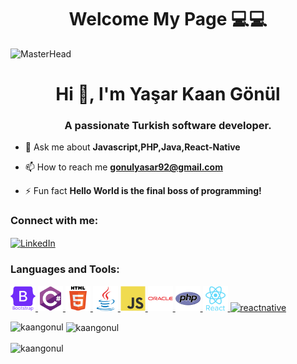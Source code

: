 <h1 align="center">Welcome My Page 💻💻 </h1>

![MasterHead](https://media.licdn.com/dms/image/v2/D4D12AQHayAQoavz0FA/article-cover_image-shrink_720_1280/article-cover_image-shrink_720_1280/0/1680735394821?e=1745452800&v=beta&t=Kb2bxun94hnjXTjB5sVaP3oMpCE0NwHJ3BnrlyhBy1s)

<h1 align="center">Hi 👋, I'm Yaşar Kaan Gönül</h1>
<h3 align="center">A passionate Turkish software developer.</h3>

- 💬 Ask me about **Javascript,PHP,Java,React-Native**

- 📫 How to reach me **gonulyasar92@gmail.com**

- ⚡ Fun fact **Hello World is the final boss of programming!**

<h3 align="left">Connect with me:</h3>
<p align="left">
  <a href="https://www.linkedin.com/in/kaan-g%C3%B6n%C3%BCl-002b57171/" target="_blank">
    <img align="center" src="https://raw.githubusercontent.com/rahuldkjain/github-profile-readme-generator/master/src/images/icons/Social/linked-in-alt.svg" alt="LinkedIn" height="30" width="40" />
  </a>
</p>


<h3 align="left">Languages and Tools:</h3>
<p align="left"> <a href="https://getbootstrap.com" target="_blank" rel="noreferrer"> <img src="https://raw.githubusercontent.com/devicons/devicon/master/icons/bootstrap/bootstrap-plain-wordmark.svg" alt="bootstrap" width="40" height="40"/> </a> <a href="https://www.w3schools.com/cs/" target="_blank" rel="noreferrer"> <img src="https://raw.githubusercontent.com/devicons/devicon/master/icons/csharp/csharp-original.svg" alt="csharp" width="40" height="40"/> </a> <a href="https://www.w3.org/html/" target="_blank" rel="noreferrer"> <img src="https://raw.githubusercontent.com/devicons/devicon/master/icons/html5/html5-original-wordmark.svg" alt="html5" width="40" height="40"/> </a> <a href="https://www.java.com" target="_blank" rel="noreferrer"> <img src="https://raw.githubusercontent.com/devicons/devicon/master/icons/java/java-original.svg" alt="java" width="40" height="40"/> </a> <a href="https://developer.mozilla.org/en-US/docs/Web/JavaScript" target="_blank" rel="noreferrer"> <img src="https://raw.githubusercontent.com/devicons/devicon/master/icons/javascript/javascript-original.svg" alt="javascript" width="40" height="40"/> </a> <a href="https://www.oracle.com/" target="_blank" rel="noreferrer"> <img src="https://raw.githubusercontent.com/devicons/devicon/master/icons/oracle/oracle-original.svg" alt="oracle" width="40" height="40"/> </a> <a href="https://www.php.net" target="_blank" rel="noreferrer"> <img src="https://raw.githubusercontent.com/devicons/devicon/master/icons/php/php-original.svg" alt="php" width="40" height="40"/> </a> <a href="https://reactjs.org/" target="_blank" rel="noreferrer"> <img src="https://raw.githubusercontent.com/devicons/devicon/master/icons/react/react-original-wordmark.svg" alt="react" width="40" height="40"/> </a> <a href="https://reactnative.dev/" target="_blank" rel="noreferrer"> <img src="https://reactnative.dev/img/header_logo.svg" alt="reactnative" width="40" height="40"/> </a> </p>

<p><img align="left" src="https://github-readme-stats.vercel.app/api/top-langs?username=kaangonul&show_icons=true&locale=en&layout=compact" alt="kaangonul" /></p>

<p>&nbsp;<img align="center" src="https://github-readme-stats.vercel.app/api?username=kaangonul&show_icons=true&locale=en" alt="kaangonul" /></p>

<p><img align="center" src="https://github-readme-streak-stats.herokuapp.com/?user=kaangonul&" alt="kaangonul" /></p>

